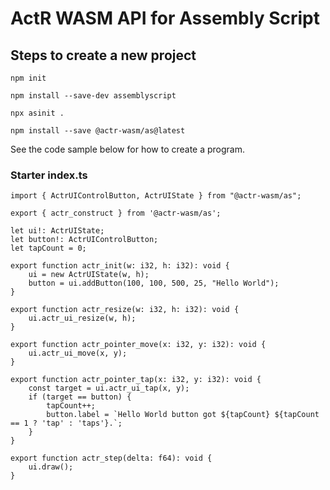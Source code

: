 # ActR WASM API for Assembly Script 

## Steps to create a new project
`npm init`

`npm install --save-dev assemblyscript`

`npx asinit .`

`npm install --save @actr-wasm/as@latest`

See the code sample below for how to create a program.
### Starter index.ts

    import { ActrUIControlButton, ActrUIState } from "@actr-wasm/as";

    export { actr_construct } from '@actr-wasm/as';

    let ui!: ActrUIState;
    let button!: ActrUIControlButton;
    let tapCount = 0;

    export function actr_init(w: i32, h: i32): void {
        ui = new ActrUIState(w, h);
        button = ui.addButton(100, 100, 500, 25, "Hello World");
    }

    export function actr_resize(w: i32, h: i32): void {
        ui.actr_ui_resize(w, h);
    }

    export function actr_pointer_move(x: i32, y: i32): void {
        ui.actr_ui_move(x, y);
    }

    export function actr_pointer_tap(x: i32, y: i32): void {
        const target = ui.actr_ui_tap(x, y);
        if (target == button) {
            tapCount++;
            button.label = `Hello World button got ${tapCount} ${tapCount == 1 ? 'tap' : 'taps'}.`;
        }
    }

    export function actr_step(delta: f64): void {
        ui.draw();
    }

